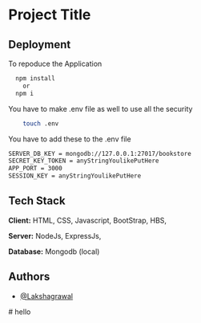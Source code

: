 
# Project Title



## Deployment

To repoduce the Application

```bash
  npm install 
    or 
  npm i
```

You have to make .env file as well to use all the security 

```bash
    touch .env
```


You have to add these to the .env file 
```bash
SERVER_DB_KEY = mongodb://127.0.0.1:27017/bookstore
SECRET_KEY_TOKEN = anyStringYoulikePutHere
APP_PORT = 3000
SESSION_KEY = anyStringYoulikePutHere

```




## Tech Stack

**Client:** HTML, CSS, Javascript, BootStrap, HBS, 



**Server:** NodeJs, ExpressJs, 


**Database:** Mongodb (local)


## Authors

- [@Lakshagrawal](https://github.com/Lakshagrawal)

#   h e l l o  
 